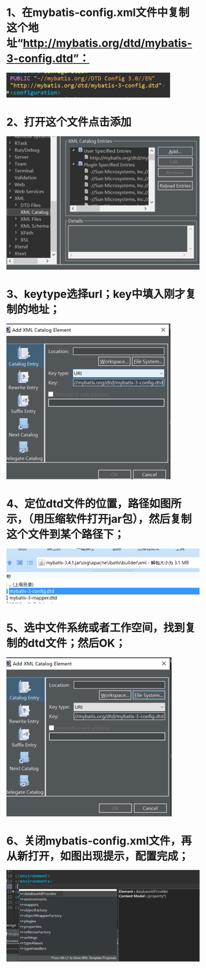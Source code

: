 # 1、在mybatis-config.xml文件中复制这个地址“http://mybatis.org/dtd/mybatis-3-config.dtd”：

![](images/WEBRESOURCE6a97e53d5d6248f6f7a297b4b2a7a7b4截图.png)

# 2、打开这个文件点击添加

![](images/WEBRESOURCEe0fce93331f731bd3bf86cb1c452dc34截图.png)



# 3、keytype选择url；key中填入刚才复制的地址；

![](images/WEBRESOURCE26ef554dfb1660c866eb59d943304f77截图.png)



# 4、定位dtd文件的位置，路径如图所示，（用压缩软件打开jar包），然后复制这个文件到某个路径下；

![](images/WEBRESOURCEf1ae5336ee7d37ecf90852cc56c5bc47截图.png)



# 5、选中文件系统或者工作空间，找到复制的dtd文件；然后OK；

![](images/WEBRESOURCE73fd0fad303806a785712efc5f414400截图.png)



# 6、关闭mybatis-config.xml文件，再从新打开，如图出现提示，配置完成；

![](images/WEBRESOURCE9f6cd9c093e848ad63370283b18fb9f9截图.png)

















